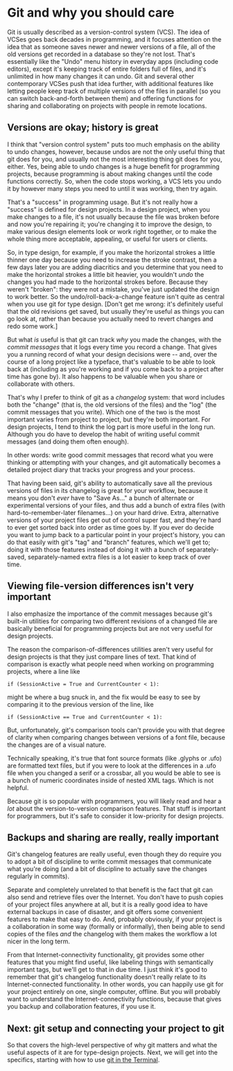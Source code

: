# Git and why you should care

Git is usually described as a version-control system (VCS). The idea
of VCSes goes back decades in programming, and it focuses attention on
the idea that as someone saves newer and newer versions of a file, all
of the old versions get recorded in a database so they're not
lost. That's essentially like the "Undo" menu history in everyday apps
(including code editors), except it's keeping track of entire folders
full of files, and it's unlimited in how many changes it can
undo. Git and several other contemporary VCSes push that idea further,
with additional features like letting people keep track of multiple
versions of the files in parallel (so you can switch back-and-forth
between them) and offering functions for sharing and collaborating on
projects with people in remote locations.


## Versions are okay; history is great

I think that "version control system" puts too much emphasis on the
ability to undo changes, however, because undos are not the only
useful thing that git does for you, and usually not the most
interesting thing git does for you, either. Yes, being able to undo
changes is a huge benefit for programming projects, because
programming is about making changes until the code functions
correctly. So, when the code stops working, a VCS lets you undo it by
however many steps you need to until it was working, then try again.

That's a "success" in programming usage. But it's not really how a
"success" is defined for design projects. In a design project, when
you make changes to a file, it's not usually because the file was
broken before and now you're repairing it; you're changing it to
improve the design, to make various design elements look or work right
together, or to make the whole thing more acceptable, appealing, or
useful for users or clients. 

So, in type design, for example, if you make the horizontal strokes a
little thinner one day because you need to increase the stroke
contrast, then a few days later you are adding diacritics and you
determine that you need to make the horizontal strokes a little bit
heavier, you wouldn't _undo_ the changes you had made to the
horizontal strokes before. Because they weren't "broken": they were
not a mistake, you've just updated the design to work better. So the 
undo/roll-back-a-change feature isn't quite as central when you use
git for type design. [Don't get me wrong: it's definitely useful that
the old revisions get saved, but usually they're useful as things you
can go look at, rather than because you actually need to revert
changes and redo some work.]

But what _is_ useful is that git can track _why_ you made the
changes, with the *commit messages* that it logs every time you record a
change. That gives you a running record of what your design decisions
were -- and, over the course of a long project like a typeface, that's
valuable to be able to look back at (including as you're working and
if you come back to a project after time has gone by). It also happens
to be valuable when you share or collaborate with others.

That's why I prefer to think of git as a _changelog_ system: that word
includes both the "change" (that is, the old versions of the files)
and the "log" (the commit messages that you write). Which one of the
two is the most important varies from project to project, but they're
both important. For design projects, I tend to think the log part is
more useful in the long run. Although you do have to develop the habit
of writing useful commit messages (and doing them often enough).

In other words: write good commit messages that record what you were
thinking or attempting with your changes, and git automatically
becomes a detailed project diary that tracks your progress and your
process.

That having been said, git's ability to automatically save all the
previous versions of files in its changelog is great for your
workflow, because it means you don't _ever_ have to "Save As..." a
bunch of alternate or experimental versions of your files, and thus
add a bunch of extra files (with hard-to-remember-later filenames...)
on your hard drive. Extra, alternative versions of your project files
get out of control super fast, and they're hard to ever get sorted
back into order as time goes by. If you ever do decide you want to
jump back to a particular point in your project's history, you can do
that easily with git's "tag" and "branch" features, which we'll get
to; doing it with those features instead of doing it with a bunch of
separately-saved, separately-named extra files is a lot easier to keep
track of over time.


## Viewing file-version differences isn't very important

I also emphasize the importance of the commit messages because git's
built-in utilities for comparing two different revisions of a changed
file are basically beneficial for programming projects but are not
very useful for design projects.

The reason the comparison-of-differences utilities aren't very useful
for design projects is that they just compare lines of text. That kind
of comparison is exactly what people need when working on programming
projects, where a line like

```
if (SessionActive = True and CurrentCounter < 1):
```

might be where a bug snuck in, and the fix would be easy to see by
comparing it to the previous version of the line, like

```
if (SessionActive == True and CurrentCounter < 1):
```

But, unfortunately, git's comparison tools can't provide you with that
degree of clarity when comparing changes between versions of a font
file, because the changes are of a visual nature.

Technically speaking, it's true that font source formats (like .glyphs
or .ufo) are formatted text files, but if you were to look at the
differences in a .ufo file when you changed a serif or a crossbar, all
you would be able to see is a bunch of numeric coordinates inside of
nested XML tags. Which is not helpful.

Because git is so popular with programmers, you will likely read and
hear a _lot_ about the version-to-version comparison features. That
stuff is important for programmers, but it's safe to consider it
low-priority for design projects.


## Backups and sharing are really, really important

Git's changelog features are really useful, even though they do
require you to adopt a bit of discipline to write commit messages that
communicate what you're doing (and a bit of discipline to actually
save the changes regularly in commits).

Separate and completely unrelated to that benefit is the fact that git
can also send and retrieve files over the Internet. You don't have to
push copies of your project files anywhere at all, but it is a really
good idea to have external backups in case of disaster, and git offers
some convenient features to make that easy to do. And, probably
obviously, if your project is a collaboration in some way (formally or
informally), then being able to send copies of the files _and_ the
changelog with them makes the workflow a lot nicer in the long term.

From that Internet-connectivity functionality, git provides some other
features that you might find useful, like labeling things with
semantically important tags, but we'll get to that in due time. I just
think it's good to remember that git's changelog functionality doesn't
really relate to its Internet-connected functionality. In other words,
you can happily use git for your project entirely on one, single
computer, offline. But you will probably want to understand the
Internet-connectivity functions, because that gives you backup and
collaboration features, if you use it.


## Next: git setup and connecting your project to git

So that covers the high-level perspective of why git matters and what the
useful aspects of it are for type-design projects. Next, we will get
into the specifics, starting with how to use [git in the Terminal](git-terminal.md).

